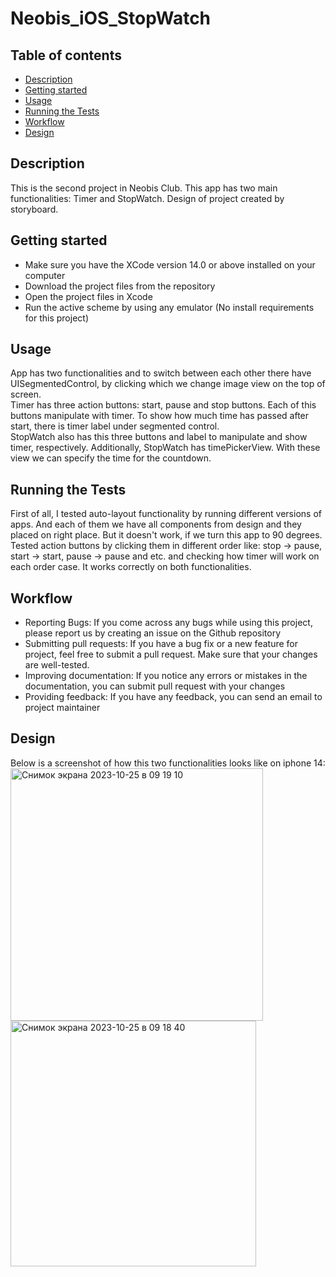 # Neobis_iOS_StopWatch

## Table of contents
* [Description](#description)
* [Getting started](#getting-started)
* [Usage](#usage)
* [Running the Tests](#running-the-tests)
* [Workflow](#workflow)
* [Design](#design)
  
## Description 

This is the second project in Neobis Club. This app has two main functionalities: Timer and StopWatch. Design of project created by storyboard. 

## Getting started 

- Make sure you have the XCode version 14.0 or above installed on your computer
- Download the project files from the repository
- Open the project files in Xcode
- Run the active scheme by using any emulator (No install requirements for this project)

## Usage

App has two functionalities and to switch between each other there have UISegmentedControl, by clicking which we change image view on the top of screen.    
Timer has three action buttons: start, pause and stop buttons. Each of this buttons manipulate with timer. To show how much time has passed after start, there is timer label under segmented control.    
StopWatch also has this three buttons and label to manipulate and show timer, respectively. Additionally, StopWatch has timePickerView. With these view we can specify the time for the countdown.  

## Running the Tests

First of all, I tested auto-layout functionality by running different versions of apps. And each of them we have all components from design and they placed on right place. But it doesn't work, if we turn this app to 90 degrees.    
Tested action buttons by clicking them in different order like: stop -> pause, start -> start, pause -> pause and etc. and checking how timer will work on each order case. It works correctly on both functionalities.     

## Workflow

- Reporting Bugs:
    If you come across any bugs while using this project, please report us by creating an issue on the Github repository
- Submitting pull requests:
    If you have a bug fix or a new feature for project, feel free to submit a pull request. Make sure that your changes are well-tested.
- Improving documentation:
    If you notice any errors or mistakes in the documentation, you can submit pull request with your changes
- Providing feedback:
    If you have any feedback, you can send an email to project maintainer

## Design

Below is a screenshot of how this two functionalities looks like on iphone 14:
<img width="404" alt="Снимок экрана 2023-10-25 в 09 19 10" src="https://github.com/KryaKa57/Neobis_iOS_StopWatch/assets/132449744/859be69e-d109-4c74-a186-12ee842a9ad6">   
<img width="393" alt="Снимок экрана 2023-10-25 в 09 18 40" src="https://github.com/KryaKa57/Neobis_iOS_StopWatch/assets/132449744/90e864e6-383c-47c5-911c-8bd09287cd46">

